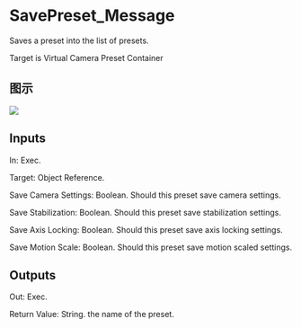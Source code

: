# SavePreset_Message

Saves a preset into the list of presets.

Target is Virtual Camera Preset Container

## 图示

![]($-20221218-21263516.png)

## Inputs

In: Exec.

Target: Object Reference.

Save Camera Settings: Boolean. Should this preset save camera settings.

Save Stabilization: Boolean. Should this preset save stabilization settings.

Save Axis Locking: Boolean. Should this preset save axis locking settings.

Save Motion Scale: Boolean. Should this preset save motion scaled settings.  

## Outputs

Out: Exec.

Return Value: String. the name of the preset.

